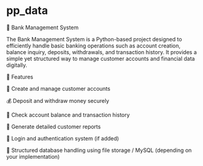 # pp_data

🏦 Bank Management System

The Bank Management System is a Python-based project designed to efficiently handle basic banking operations such as account creation, balance inquiry, deposits, withdrawals, and transaction history. It provides a simple yet structured way to manage customer accounts and financial data digitally.

🚀 Features

👤 Create and manage customer accounts

💰 Deposit and withdraw money securely

📄 Check account balance and transaction history

🧾 Generate detailed customer reports

🔐 Login and authentication system (if added)

🧠 Structured database handling using file storage / MySQL (depending on your implementation)
